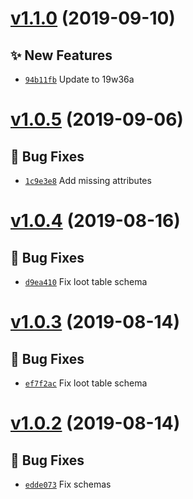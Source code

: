 # [v1.1.0](https://github.com/SPGoding/vscode-datapack-helper-plus-json/compare/v1.0.5...v1.1.0) (2019-09-10)

## ✨ New Features
- [`94b11fb`](https://github.com/SPGoding/vscode-datapack-helper-plus-json/commit/94b11fb)  Update to 19w36a

# [v1.0.5](https://github.com/SPGoding/vscode-datapack-helper-plus-json/compare/v1.0.4...v1.0.5) (2019-09-06)

## 🐛 Bug Fixes
- [`1c9e3e8`](https://github.com/SPGoding/vscode-datapack-helper-plus-json/commit/1c9e3e8)  Add missing attributes

# [v1.0.4](https://github.com/SPGoding/vscode-datapack-helper-plus-json/compare/v1.0.3...v1.0.4) (2019-08-16)

## 🐛 Bug Fixes
- [`d9ea410`](https://github.com/SPGoding/vscode-datapack-helper-plus-json/commit/d9ea410)  Fix loot table schema

# [v1.0.3](https://github.com/SPGoding/vscode-datapack-helper-plus-json/compare/v1.0.2...v1.0.3) (2019-08-14)

## 🐛 Bug Fixes
- [`ef7f2ac`](https://github.com/SPGoding/vscode-datapack-helper-plus-json/commit/ef7f2ac)  Fix loot table schema

# [v1.0.2](https://github.com/SPGoding/vscode-datapack-helper-plus-json/compare/v1.0.1...v1.0.2) (2019-08-14)

## 🐛 Bug Fixes
- [`edde073`](https://github.com/SPGoding/vscode-datapack-helper-plus-json/commit/edde073)  Fix schemas

